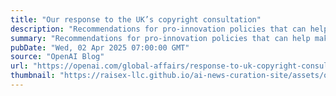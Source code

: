 ```yaml
---
title: "Our response to the UK’s copyright consultation"
description: "Recommendations for pro-innovation policies that can help make the UK the AI capital of Europe."
summary: "Recommendations for pro-innovation policies that can help make the UK the AI capital of Europe."
pubDate: "Wed, 02 Apr 2025 07:00:00 GMT"
source: "OpenAI Blog"
url: "https://openai.com/global-affairs/response-to-uk-copyright-consultation"
thumbnail: "https://raisex-llc.github.io/ai-news-curation-site/assets/openai_logo.png"
---
```


